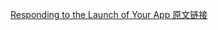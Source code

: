 [Responding to the Launch of Your App 原文链接](https://developer.apple.com/documentation/uikit/app_and_environment/responding_to_the_launch_of_your_app?language=objc)
